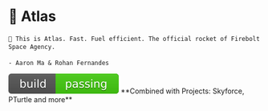 # 🚀 Atlas
```
🚀 This is Atlas. Fast. Fuel efficient. The official rocket of Firebolt Space Agency.

- Aaron Ma & Rohan Fernandes
```
<img src="./svg/build/passing.svg" alt="Build Passing" />
**Combined with Projects: Skyforce, PTurtle and more**
